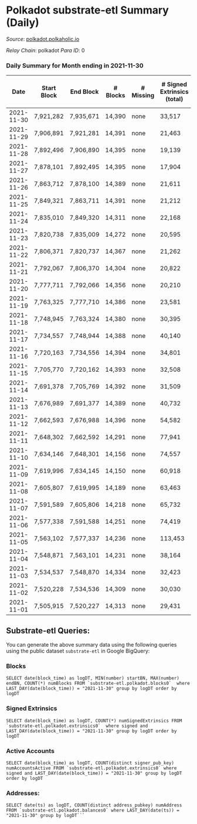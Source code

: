 # Polkadot substrate-etl Summary (Daily)

_Source_: [polkadot.polkaholic.io](https://polkadot.polkaholic.io)

*Relay Chain*: polkadot
*Para ID*: 0



### Daily Summary for Month ending in 2021-11-30


| Date | Start Block | End Block | # Blocks | # Missing | # Signed Extrinsics (total) | # Active Accounts | # Addresses with Balances | # Events | # Transfers | # XCM Transfers In | # XCM Transfers Out |
| ---- | ----------- | --------- | -------- | --------- | --------------------------- | ----------------- | ------------------------- | -------- | ----------- | ------------------ | ------------------- |
| 2021-11-30 | 7,921,282 | 7,935,671 | 14,390 | none  | 33,517 | 16,366 | 756,624 | 380,587 | 35,880 ($513,990,196) |   |   |
| 2021-11-29 | 7,906,891 | 7,921,281 | 14,391 | none  | 21,463 | 9,283 |  | 277,890 | 21,580 ($580,423,498) |   |   |
| 2021-11-28 | 7,892,496 | 7,906,890 | 14,395 | none  | 19,139 | 8,182 |  | 254,465 | 19,379 ($320,725,089) |   |   |
| 2021-11-27 | 7,878,101 | 7,892,495 | 14,395 | none  | 17,904 | 7,638 |  | 238,862 | 17,954 ($223,525,504) |   |   |
| 2021-11-26 | 7,863,712 | 7,878,100 | 14,389 | none  | 21,611 | 9,148 |  | 269,741 | 22,124 ($413,380,604) |   |   |
| 2021-11-25 | 7,849,321 | 7,863,711 | 14,391 | none  | 21,212 | 9,280 |  | 268,263 | 20,369 ($742,570,180) |   |   |
| 2021-11-24 | 7,835,010 | 7,849,320 | 14,311 | none  | 22,168 | 10,070 |  | 275,653 | 21,944 ($571,855,484) |   |   |
| 2021-11-23 | 7,820,738 | 7,835,009 | 14,272 | none  | 20,595 | 9,214 |  | 260,944 | 20,037 ($292,099,345) |   |   |
| 2021-11-22 | 7,806,371 | 7,820,737 | 14,367 | none  | 21,262 | 9,714 |  | 273,325 | 20,769 ($471,081,545) |   |   |
| 2021-11-21 | 7,792,067 | 7,806,370 | 14,304 | none  | 20,822 | 9,195 |  | 267,133 | 19,749 ($206,586,537) |   |   |
| 2021-11-20 | 7,777,711 | 7,792,066 | 14,356 | none  | 20,210 | 8,921 |  | 258,614 | 18,992 ($195,047,621) |   |   |
| 2021-11-19 | 7,763,325 | 7,777,710 | 14,386 | none  | 23,581 | 10,169 |  | 286,110 | 22,622 ($671,667,051) |   |   |
| 2021-11-18 | 7,748,945 | 7,763,324 | 14,380 | none  | 30,395 | 13,535 |  | 358,537 | 28,879 ($575,512,457) |   |   |
| 2021-11-17 | 7,734,557 | 7,748,944 | 14,388 | none  | 40,140 |  |  | 468,642 | 40,994 ($599,868,167) |   |   |
| 2021-11-16 | 7,720,163 | 7,734,556 | 14,394 | none  | 34,801 | 14,211 |  | 410,366 | 35,494 ($1,006,076,587) |   |   |
| 2021-11-15 | 7,705,770 | 7,720,162 | 14,393 | none  | 32,508 | 13,133 |  | 397,417 | 31,366 ($1,056,502,935) |   |   |
| 2021-11-14 | 7,691,378 | 7,705,769 | 14,392 | none  | 31,509 | 12,868 |  | 380,423 | 30,316 ($455,608,122) |   |   |
| 2021-11-13 | 7,676,989 | 7,691,377 | 14,389 | none  | 40,732 | 16,643 |  | 475,866 | 40,331 ($2,285,235,766) |   |   |
| 2021-11-12 | 7,662,593 | 7,676,988 | 14,396 | none  | 54,582 | 20,656 |  | 592,099 | 53,477 ($1,187,579,763) |   |   |
| 2021-11-11 | 7,648,302 | 7,662,592 | 14,291 | none  | 77,941 | 31,266 |  | 798,206 | 77,888 ($4,798,006,656) |   |   |
| 2021-11-10 | 7,634,146 | 7,648,301 | 14,156 | none  | 74,557 | 30,004 |  | 779,373 | 75,908 ($1,521,839,923) |   |   |
| 2021-11-09 | 7,619,996 | 7,634,145 | 14,150 | none  | 60,918 | 24,620 |  | 644,717 | 61,701 ($1,217,931,214) |   |   |
| 2021-11-08 | 7,605,807 | 7,619,995 | 14,189 | none  | 63,463 | 26,534 |  | 691,401 | 64,867 ($920,647,010) |   |   |
| 2021-11-07 | 7,591,589 | 7,605,806 | 14,218 | none  | 65,732 | 27,503 |  | 712,418 | 66,472 ($631,647,995) |   |   |
| 2021-11-06 | 7,577,338 | 7,591,588 | 14,251 | none  | 74,419 | 31,883 |  | 792,155 | 74,186 ($857,689,518) |   |   |
| 2021-11-05 | 7,563,102 | 7,577,337 | 14,236 | none  | 113,453 | 50,609 |  | 1,176,132 | 113,005 ($1,436,390,531) |   |   |
| 2021-11-04 | 7,548,871 | 7,563,101 | 14,231 | none  | 38,164 | 17,136 |  | 276,472 | 35,496 ($836,775,913) |   |   |
| 2021-11-03 | 7,534,537 | 7,548,870 | 14,334 | none  | 32,423 | 15,031 |  | 230,433 | 31,840 ($655,104,876) |   |   |
| 2021-11-02 | 7,520,228 | 7,534,536 | 14,309 | none  | 30,030 | 14,429 |  | 221,144 | 30,368 ($911,391,733) |   |   |
| 2021-11-01 | 7,505,915 | 7,520,227 | 14,313 | none  | 29,431 | 14,515 |  | 218,541 | 28,999 ($770,323,046) |   |   |

## Substrate-etl Queries:
You can generate the above summary data using the following queries using the public dataset `substrate-etl` in Google BigQuery:


### Blocks
```
SELECT date(block_time) as logDT, MIN(number) startBN, MAX(number) endBN, COUNT(*) numBlocks FROM `substrate-etl.polkadot.blocks0`  where LAST_DAY(date(block_time)) = "2021-11-30" group by logDT order by logDT
```


### Signed Extrinsics
```
SELECT date(block_time) as logDT, COUNT(*) numSignedExtrinsics FROM `substrate-etl.polkadot.extrinsics0`  where signed and LAST_DAY(date(block_time)) = "2021-11-30" group by logDT order by logDT
```


### Active Accounts
```
SELECT date(block_time) as logDT, COUNT(distinct signer_pub_key) numAccountsActive FROM `substrate-etl.polkadot.extrinsics0` where signed and LAST_DAY(date(block_time)) = "2021-11-30" group by logDT order by logDT
```


### Addresses:
```
SELECT date(ts) as logDT, COUNT(distinct address_pubkey) numAddress FROM `substrate-etl.polkadot.balances0` where LAST_DAY(date(ts)) = "2021-11-30" group by logDT```


